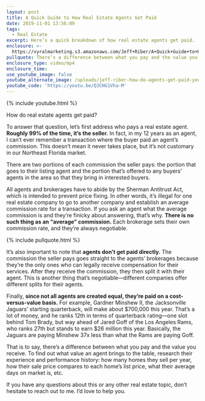 ```yaml
---
layout: post
title: A Quick Guide to How Real Estate Agents Get Paid
date: 2019-11-01 13:56:09
tags:
  - Real Estate
excerpt: Here’s a quick breakdown of how real estate agents get paid.
enclosure: >-
  https://vyralmarketing.s3.amazonaws.com/Jeff+Riber/A+Quick+Guide+to+How+Real+Estate+Agents+Get+Paid.mp4
pullquote: There’s a difference between what you pay and the value you receive.
enclosure_type: video/mp4
enclosure_time:
use_youtube_image: false
youtube_alternate_image: /uploads/jeff-riber-how-do-agents-get-paid-youtube.png
youtube_code: 'https://youtu.be/Q3CHG1Vha-M'
---
```


{% include youtube.html %}

How do real estate agents get paid?

To answer that question, let’s first address who pays a real estate agent. **Roughly 99% of the time, it’s the seller.** In fact, in my 12 years as an agent, I can’t ever remember a transaction where the buyer paid an agent’s commission. This doesn’t mean it never takes place, but it’s not customary in our Northeast Florida market.&nbsp;

There are two portions of each commission the seller pays: the portion that goes to their listing agent and the portion that’s offered to any buyers’ agents in the area so that they bring in interested buyers.&nbsp;

All agents and brokerages have to abide by the Sherman Antitrust Act, which is intended to prevent price fixing. In other words, it’s illegal for one real estate company to go to another company and establish an average commission rate for a transaction. If you ask an agent what the average commission is and they’re finicky about answering, that’s why. **There is no such thing as an “average” commission.** Each brokerage sets their own commission rate, and they’re always negotiable.&nbsp;

{% include pullquote.html %}

It’s also important to note that **agents don’t get paid directly.** The commission the seller pays goes straight to the agents’ brokerages because they’re the only ones who can legally receive compensation for their services. After they receive the commission, they then split it with their agent. This is another thing that’s negotiable—different companies offer different splits for their agents. &nbsp;

Finally, **since not all agents are created equal, they’re paid on a cost-versus-value basis.** For example, Gardner Minshew II, the Jacksonville Jaguars’ starting quarterback, will make about $700,000 this year. That’s a lot of money, and he ranks 12th in terms of quarterback rating—one slot behind Tom Brady, but way ahead of Jared Goff of the Los Angeles Rams, who ranks 27th but stands to earn $26 million this year. Basically, the Jaguars are paying Minshew 37x less than what the Rams are paying Goff.&nbsp;

That is to say, there’s a difference between what you pay and the value you receive. To find out what value an agent brings to the table, research their experience and performance history: how many homes they sell per year, how their sale price compares to each home’s list price, what their average days on market is, etc.&nbsp;

If you have any questions about this or any other real estate topic, don’t hesitate to reach out to me. I’d love to help you.